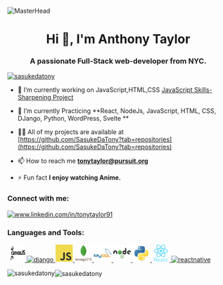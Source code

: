 ![MasterHead](https://upload.wikimedia.org/wikipedia/commons/2/20/Matrix_Digital_rain_banner.gif)
<h1 align="center">Hi 👋, I'm Anthony Taylor</h1>
<h3 align="center">A passionate Full-Stack web-developer from NYC.</h3>



<p align="left"> <a href="https://github.com/ryo-ma/github-profile-trophy"><img src="https://github-profile-trophy.vercel.app/?username=sasukedatony" alt="sasukedatony" /></a> </p>

- 🔭 I’m currently working on JavaScript,HTML,CSS [JavaScript Skills-Sharpening Project](https://github.com/joinpursuit/8-0-skill-sharpening-project/pull/195)

- 🌱 I’m currently Practicing **React, NodeJs, JavaScript, HTML, CSS, DJango, Python, WordPress, Svelte  **

- 👨‍💻 All of my projects are available at [https://github.com/SasukeDaTony?tab=repositories](https://github.com/SasukeDaTony?tab=repositories)

- 📫 How to reach me **tonytaylor@pursuit.org**

- ⚡ Fun fact **I enjoy watching Anime.**

<h3 align="left">Connect with me:</h3>
<p align="left">
<a href="https://linkedin.com/in/www.linkedin.com/in/tonytaylor91" target="blank"><img align="center" src="https://raw.githubusercontent.com/rahuldkjain/github-profile-readme-generator/master/src/images/icons/Social/linked-in-alt.svg" alt="www.linkedin.com/in/tonytaylor91" height="30" width="40" /></a>
</p>

<h3 align="left">Languages and Tools:</h3>
<p align="left"> <a href="https://canvasjs.com" target="_blank" rel="noreferrer"> <img src="https://raw.githubusercontent.com/Hardik0307/Hardik0307/master/assets/canvasjs-charts.svg" alt="canvasjs" width="40" height="40"/> </a> <a href="https://www.djangoproject.com/" target="_blank" rel="noreferrer"> <img src="https://cdn.worldvectorlogo.com/logos/django.svg" alt="django" width="40" height="40"/> </a> <a href="https://developer.mozilla.org/en-US/docs/Web/JavaScript" target="_blank" rel="noreferrer"> <img src="https://raw.githubusercontent.com/devicons/devicon/master/icons/javascript/javascript-original.svg" alt="javascript" width="40" height="40"/> </a> <a href="https://www.mongodb.com/" target="_blank" rel="noreferrer"> <img src="https://raw.githubusercontent.com/devicons/devicon/master/icons/mongodb/mongodb-original-wordmark.svg" alt="mongodb" width="40" height="40"/> </a> <a href="https://www.mysql.com/" target="_blank" rel="noreferrer"> <img src="https://raw.githubusercontent.com/devicons/devicon/master/icons/mysql/mysql-original-wordmark.svg" alt="mysql" width="40" height="40"/> </a> <a href="https://nodejs.org" target="_blank" rel="noreferrer"> <img src="https://raw.githubusercontent.com/devicons/devicon/master/icons/nodejs/nodejs-original-wordmark.svg" alt="nodejs" width="40" height="40"/> </a> <a href="https://www.python.org" target="_blank" rel="noreferrer"> <img src="https://raw.githubusercontent.com/devicons/devicon/master/icons/python/python-original.svg" alt="python" width="40" height="40"/> </a> <a href="https://reactjs.org/" target="_blank" rel="noreferrer"> <img src="https://raw.githubusercontent.com/devicons/devicon/master/icons/react/react-original-wordmark.svg" alt="react" width="40" height="40"/> </a> <a href="https://reactnative.dev/" target="_blank" rel="noreferrer"> <img src="https://reactnative.dev/img/header_logo.svg" alt="reactnative" width="40" height="40"/> </a> </p>

<p><img align="left" src="https://github-readme-stats.vercel.app/api/top-langs?username=sasukedatony&show_icons=true&locale=en&layout=compact" alt="sasukedatony" /></p>

<p><img align="center" src="https://github-readme-streak-stats.herokuapp.com/?user=sasukedatony&" alt="sasukedatony" /></p>
